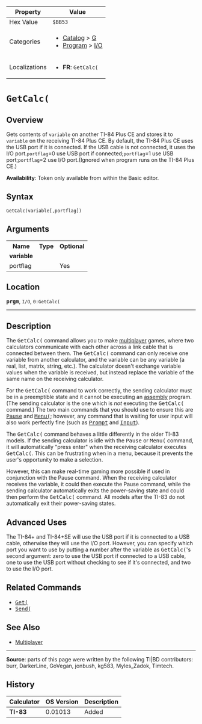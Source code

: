 | Property      | Value |
|---------------|-------|
| Hex Value     | `$BB53`|
| Categories    | <ul><li>[Catalog](<../categories/Catalog.md>) > [G](<../categories/Catalog.md#G>)</li><li>[Program](<../categories/Program.md>) > [I/O](<../categories/Program.md#I/O>)</li></ul> |
| Localizations | <ul><li><b>FR</b>: `GetCalc(`</li></ul> |

# `GetCalc(`

## Overview
Gets contents of `variable` on another TI-84 Plus CE and stores it to `variable` on the receiving TI-84 Plus CE. By default, the TI-84 Plus CE uses the USB port if it is connected. If the USB cable is not connected, it uses the I/O port.`portflag`=0 use USB port if connected;`portflag`=1 use USB port;`portflag`=2 use I/O port.(Ignored when program runs on the TI-84 Plus CE.)


<b>Availability</b>: Token only available from within the Basic editor.

## Syntax
`GetCalc(variable[,portflag])`

## Arguments
<table>
<tr><th>Name</th><th>Type</th><th>Optional</th></tr>

<tr><td><b>variable</b></td><td></td><td></td></tr>

<tr><td>portflag</td><td></td><td>Yes</td></tr>

</table>

## Location
<tt><kbd><b>prgm</b></kbd></tt>, `I/O`, `0:GetCalc(`
<hr>

## Description

The <tt>GetCalc(</tt> command allows you to make [multiplayer](multiplayer.md) games, where two calculators communicate with each other across a link cable that is connected between them. The <tt>GetCalc(</tt> command can only receive one variable from another calculator, and the variable can be any variable (a real, list, matrix, string, etc.). The calculator doesn't exchange variable values when the variable is received, but instead replace the variable of the same name on the receiving calculator.

For the <tt>GetCalc(</tt> command to work correctly, the sending calculator must be in a preemptible state and it cannot be executing an [assembly](assembly.md) program. (The sending calculator is the one which is _not_ executing the <tt>GetCalc(</tt> command.) The two main commands that you should use to ensure this are <tt><a href="Pause.md">Pause</a></tt> and <tt><a href="Menu(.md">Menu(</a></tt>; however, any command that is waiting for user input will also work perfectly fine (such as <tt><a href="Prompt.md">Prompt</a></tt> and <tt><a href="Input.md">Input</a></tt>).

The <tt>GetCalc(</tt> command behaves a little differently in the older TI-83 models. If the sending calculator is idle with the <tt>Pause</tt> or <tt>Menu(</tt> command, it will automatically "press enter" when the receiving calculator executes <tt>GetCalc(</tt>. This can be frustrating when in a menu, because it prevents the user's opportunity to make a selection.

However, this can make real-time gaming more possible if used in conjunction with the Pause command. When the receiving calculator receives the variable, it could then execute the Pause command, while the sending calculator automatically exits the power-saving state and could then perform the <tt>GetCalc(</tt> command. All models after the TI-83 do not automatically exit their power-saving states.

## Advanced Uses

The TI-84+ and TI-84+SE will use the USB port if it is connected to a USB cable, otherwise they will use the I/O port. However, you can specify which port you want to use by putting a number after the variable as <tt>GetCalc(</tt>'s second argument: zero to use the USB port if connected to a USB cable, one to use the USB port without checking to see if it's connected, and two to use the I/O port.

## Related Commands

*   <tt><a href="Get(.md">Get(</a></tt>
*   <tt><a href="Send(.md">Send(</a></tt>

## See Also

*   [Multiplayer](Multiplayer.md)

* * *

**Source**: parts of this page were written by the following TI|BD contributors: burr, DarkerLine, GoVegan, jonbush, kg583, Myles_Zadok, Timtech.

## History
| Calculator | OS Version | Description |
|------------|------------|-------------|
| <b>TI-83</b> | 0.01013 | Added |


